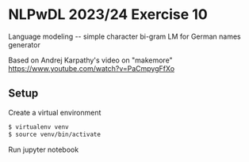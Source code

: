 # NLPwDL 2023/24 Exercise 10

Language modeling -- simple character bi-gram LM for German names generator

Based on Andrej Karpathy's video on "makemore" https://www.youtube.com/watch?v=PaCmpygFfXo

## Setup

Create a virtual environment

```bash
$ virtualenv venv
$ source venv/bin/activate
```

Run jupyter notebook